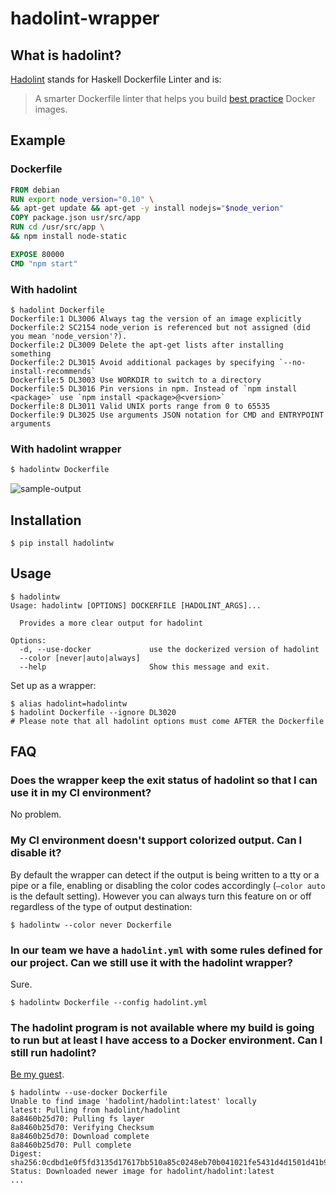 # hadolint-wrapper

## What is hadolint?

[Hadolint](https://github.com/hadolint/hadolint) stands for Haskell Dockerfile Linter and is:

> A smarter Dockerfile linter that helps you build [best practice](https://docs.docker.com/engine/userguide/eng-image/dockerfile_best-practices) Docker images. 

## Example

### Dockerfile

```dockerfile
FROM debian
RUN export node_version="0.10" \
&& apt-get update && apt-get -y install nodejs="$node_verion"
COPY package.json usr/src/app
RUN cd /usr/src/app \
&& npm install node-static

EXPOSE 80000
CMD "npm start"
```

### With hadolint

```
$ hadolint Dockerfile
Dockerfile:1 DL3006 Always tag the version of an image explicitly
Dockerfile:2 SC2154 node_verion is referenced but not assigned (did you mean 'node_version'?).
Dockerfile:2 DL3009 Delete the apt-get lists after installing something
Dockerfile:2 DL3015 Avoid additional packages by specifying `--no-install-recommends`
Dockerfile:5 DL3003 Use WORKDIR to switch to a directory
Dockerfile:5 DL3016 Pin versions in npm. Instead of `npm install <package>` use `npm install <package>@<version>`
Dockerfile:8 DL3011 Valid UNIX ports range from 0 to 65535
Dockerfile:9 DL3025 Use arguments JSON notation for CMD and ENTRYPOINT arguments
```

### With hadolint wrapper

```bash
$ hadolintw Dockerfile
```

![sample-output](https://user-images.githubusercontent.com/43891734/76677889-a3de9680-65d3-11ea-9575-8ba289bcb149.png)

## Installation

```
$ pip install hadolintw
```

## Usage

```
$ hadolintw
Usage: hadolintw [OPTIONS] DOCKERFILE [HADOLINT_ARGS]...

  Provides a more clear output for hadolint

Options:
  -d, --use-docker             use the dockerized version of hadolint
  --color [never|auto|always]
  --help                       Show this message and exit.
```

Set up as a wrapper:

```
$ alias hadolint=hadolintw
$ hadolint Dockerfile --ignore DL3020
# Please note that all hadolint options must come AFTER the Dockerfile
```

## FAQ

### Does the wrapper keep the exit status of hadolint so that I can use it in my CI environment?

No problem.

### My CI environment doesn't support colorized output. Can I disable it?

By default the wrapper can detect if the output is being written to a tty or a pipe or a file, enabling or disabling the color codes accordingly (`—color auto` is the default setting). However you can always turn this feature on or off regardless of the type of output destination:

```
$ hadolintw --color never Dockerfile
```

### In our team we have a `hadolint.yml` with some rules defined for our project. Can we still use it with the hadolint wrapper?

Sure.

```
$ hadolintw Dockerfile --config hadolint.yml
```

### The hadolint program is not available where my build is going to run but at least I have access to a Docker environment. Can I still run hadolint?

[Be my guest](https://hub.docker.com/r/hadolint/hadolint).

```
$ hadolintw --use-docker Dockerfile
Unable to find image 'hadolint/hadolint:latest' locally
latest: Pulling from hadolint/hadolint
8a8460b25d70: Pulling fs layer
8a8460b25d70: Verifying Checksum
8a8460b25d70: Download complete
8a8460b25d70: Pull complete
Digest: sha256:0cdbd1e0f5fd3135d17617bb510a85c0248eb70b041021fe5431d4d1501d41b9
Status: Downloaded newer image for hadolint/hadolint:latest
...
```

